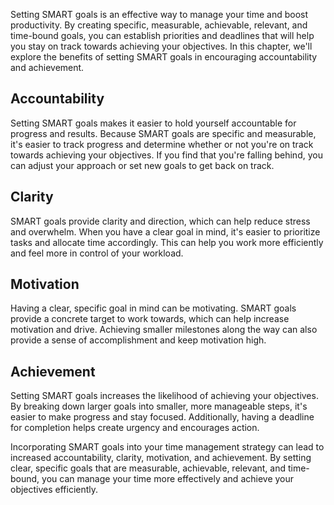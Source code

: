 
Setting SMART goals is an effective way to manage your time and boost productivity. By creating specific, measurable, achievable, relevant, and time-bound goals, you can establish priorities and deadlines that will help you stay on track towards achieving your objectives. In this chapter, we'll explore the benefits of setting SMART goals in encouraging accountability and achievement.

Accountability
--------------

Setting SMART goals makes it easier to hold yourself accountable for progress and results. Because SMART goals are specific and measurable, it's easier to track progress and determine whether or not you're on track towards achieving your objectives. If you find that you're falling behind, you can adjust your approach or set new goals to get back on track.

Clarity
-------

SMART goals provide clarity and direction, which can help reduce stress and overwhelm. When you have a clear goal in mind, it's easier to prioritize tasks and allocate time accordingly. This can help you work more efficiently and feel more in control of your workload.

Motivation
----------

Having a clear, specific goal in mind can be motivating. SMART goals provide a concrete target to work towards, which can help increase motivation and drive. Achieving smaller milestones along the way can also provide a sense of accomplishment and keep motivation high.

Achievement
-----------

Setting SMART goals increases the likelihood of achieving your objectives. By breaking down larger goals into smaller, more manageable steps, it's easier to make progress and stay focused. Additionally, having a deadline for completion helps create urgency and encourages action.

Incorporating SMART goals into your time management strategy can lead to increased accountability, clarity, motivation, and achievement. By setting clear, specific goals that are measurable, achievable, relevant, and time-bound, you can manage your time more effectively and achieve your objectives efficiently.
